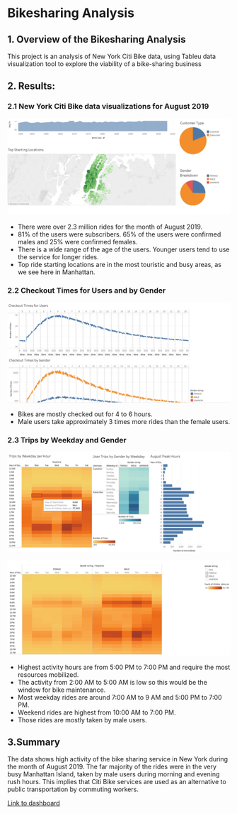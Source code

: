 # Bikesharing Analysis

## 1. Overview of the Bikesharing Analysis

This project is an analysis of New York Citi Bike data, using Tableu data visualization tool to explore the viability of a bike-sharing business

## 2. Results:

### 2.1 New York Citi Bike data visualizations for August 2019

<p align="center">
  <img  src="Resources/1.png">
</p>

* There were over 2.3 million rides for the month of August 2019.
* 81% of the users were subscribers. 65% of the users were confirmed males and 25% were confirmed females.
* There is a wide range of the age of the users. Younger users tend to use the service for longer rides.
* Top ride starting locations are in the most touristic and busy areas, as we see here in Manhattan.

### 2.2  Checkout Times for Users and by Gender

<p align="center">
  <img  src="Resources/2.png ">
</p>

* Bikes are mostly checked out for 4 to 6 hours.
* Male users take approximately 3 times more rides than the female users.

### 2.3 Trips by Weekday and Gender

<p align="center">
  <img  src="Resources/3.png">
</p>

<p align="center">
  <img  src="Resources/4.png">
</p>

* Highest activity hours are from 5:00 PM to 7:00 PM and require the most resources mobilized.
* The activity from 2:00 AM to 5:00 AM is low so this would be the window for bike maintenance.
* Most weekday rides are around 7:00 AM to 9 AM and 5:00 PM to 7:00 PM.
* Weekend rides are highest from 10:00 AM to 7:00 PM.
* Those rides are mostly taken by male users.

## 3.Summary

The data shows high activity of the bike sharing service in New York during the month of August 2019.
The far majority of the rides were in the very busy Manhattan Island, taken by male users during morning and evening rush hours. This implies that Citi Bike services are used as an alternative to public transportation by commuting workers.

[Link to dashboard](https://public.tableau.com/app/profile/noelia.vasquez/viz/NYCCitiBike_16602357996520/Story1)
